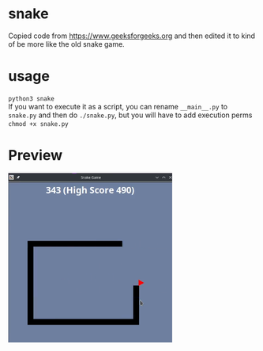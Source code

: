 # snake
Copied code from https://www.geeksforgeeks.org and then edited it to kind of be more like the old snake game. <br/>

# usage
`python3 snake` <br/>
If you want to execute it as a script, you can rename `__main__.py` to `snake.py` and then do `./snake.py`, but you will have to add execution perms `chmod +x snake.py`

# Preview
![example](/example.png)
